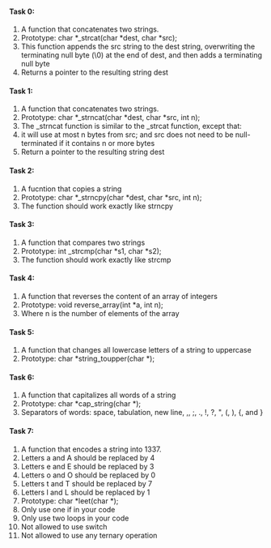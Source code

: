 <h4>Task 0:</h4>
<ol>
<li>A function that concatenates two strings.</li>
<li>Prototype: char *_strcat(char *dest, char *src);</li>
<li>This function appends the src string to the dest string, overwriting the terminating null byte (\0) at the end of dest, and then adds a terminating null byte</li>
<li>Returns a pointer to the resulting string dest</li>
</ol>
<h4>Task 1:</h4>
<ol>
<li>A function that concatenates two strings.</li>
<li>Prototype: char *_strncat(char *dest, char *src, int n);</li>
<li>The _strncat function is similar to the _strcat function, except that:</li>
<li>it will use at most n bytes from src; and src does not need to be null-terminated if it contains n or more bytes</li>
<li>Return a pointer to the resulting string dest</li>
</ol>
<h4>Task 2:</h4>
<ol>
<li>A fucntion that copies a string</li>
<li>Prototype: char *_strncpy(char *dest, char *src, int n);</li>
<li>The function should work exactly like strncpy</li>
</ol>
<h4>Task 3:</h4>
<ol>
<li>A function that compares two strings</li>
<li>Prototype: int _strcmp(char *s1, char *s2);</li>
<li>The function should work exactly like strcmp</li>
</ol>
<h4>Task 4:</h4>
<ol>
<li>A function that reverses the content of an array of integers</li>
<li>Prototype: void reverse_array(int *a, int n);</li>
<li>Where n is the number of elements of the array</li>
</ol>
<h4>Task 5:</h4>
<ol>
<li>A function that changes all lowercase letters of a string to uppercase</li>
<li>Prototype: char *string_toupper(char *);</li>
</ol>
<h4>Task 6:</h4>
<ol>
<li>A function that capitalizes all words of a string</li>
<li>Prototype: char *cap_string(char *);</li>
<li>Separators of words: space, tabulation, new line, ,, ;, ., !, ?, ", (, ), {, and }</li>
</ol>
<h4>Task 7:</h4>
<ol>
<li>A function that encodes a string into 1337.</li>
<li>Letters a and A should be replaced by 4</li>
<li>Letters e and E should be replaced by 3</li>
<li>Letters o and O should be replaced by 0</li>
<li>Letters t and T should be replaced by 7</li>
<li>Letters l and L should be replaced by 1</li>
<li>Prototype: char *leet(char *);</li>
<li>Only use one if in your code</li>
<li>Only use two loops in your code</li>
<li>Not allowed to use switch</li>
<li>Not allowed to use any ternary operation</li>
</ol>
